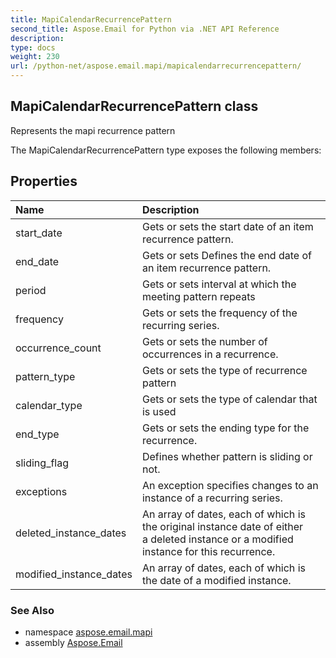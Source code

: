 ```yaml
---
title: MapiCalendarRecurrencePattern
second_title: Aspose.Email for Python via .NET API Reference
description: 
type: docs
weight: 230
url: /python-net/aspose.email.mapi/mapicalendarrecurrencepattern/
---
```


## MapiCalendarRecurrencePattern class

Represents the mapi recurrence pattern

The MapiCalendarRecurrencePattern type exposes the following members:
## Properties
| Name | Description |
| :- | :- |
|start_date|Gets or sets the start date of an item recurrence pattern.|
|end_date|Gets or sets Defines the end date of an item recurrence pattern.|
|period|Gets or sets interval at which the meeting pattern repeats|
|frequency|Gets or sets the frequency of the recurring series.|
|occurrence_count|Gets or sets the number of occurrences in a recurrence.|
|pattern_type|Gets or sets the type of recurrence pattern|
|calendar_type|Gets or sets the type of calendar that is used|
|end_type|Gets or sets the ending type for the recurrence.|
|sliding_flag|Defines whether pattern is sliding or not.|
|exceptions|An exception specifies changes to an instance of a recurring series.|
|deleted_instance_dates|An array of dates, each of which is the original instance date of either <br/>            a deleted instance or a modified instance for this recurrence.|
|modified_instance_dates|An array of dates, each of which is the date of a modified instance.|

### See Also

* namespace [aspose.email.mapi](/python-net/aspose.email.mapi/)
* assembly [Aspose.Email](/python-net/)

